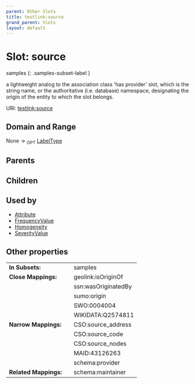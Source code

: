 ```yaml
---
parent: Other Slots
title: testlink:source
grand_parent: Slots
layout: default
---
```


# Slot: source

samples
{: .samples-subset-label }


a lightweight analog to the association class 'has provider' slot, which is the string name, or the authoritative (i.e. database) namespace, designating the origin of the entity to which the slot belongs.

URI: [testlink:source](https://w3id.org/testlink/vocab/source)

## Domain and Range

None ->  <sub>OPT</sub> [LabelType](types/LabelType.md)

## Parents


## Children


## Used by

 * [Attribute](Attribute.md)
 * [FrequencyValue](FrequencyValue.md)
 * [Homogeneity](Homogeneity.md)
 * [SeverityValue](SeverityValue.md)

## Other properties

|  |  |  |
| --- | --- | --- |
| **In Subsets:** | | samples |
| **Close Mappings:** | | geolink:isOriginOf |
|  | | ssn:wasOriginatedBy |
|  | | sumo:origin |
|  | | SWO:0004004 |
|  | | WIKIDATA:Q2574811 |
| **Narrow Mappings:** | | CSO:source_address |
|  | | CSO:source_code |
|  | | CSO:source_nodes |
|  | | MAID:43126263 |
|  | | schema:provider |
| **Related Mappings:** | | schema:maintainer |

